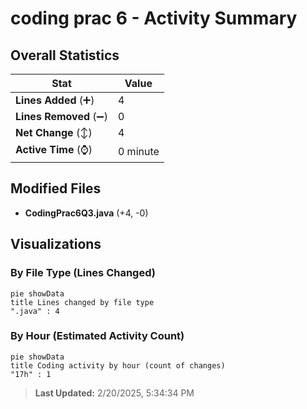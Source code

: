 # coding prac 6 - Activity Summary 

## Overall Statistics

| Stat                   | Value                                                             |
| ---------------------- | ----------------------------------------------------------------- |
| **Lines Added** (➕)   | 4                                          |
| **Lines Removed** (➖) | 0                                        |
| **Net Change** (↕)    | 4                |
| **Active Time** (⌚)   | 0 minute |


## Modified Files
- **CodingPrac6Q3.java** (+4, -0)

## Visualizations

### By File Type (Lines Changed)

```mermaid
pie showData
title Lines changed by file type
".java" : 4
```

### By Hour (Estimated Activity Count)

```mermaid
pie showData
title Coding activity by hour (count of changes)
"17h" : 1
```


> **Last Updated:** 2/20/2025, 5:34:34 PM